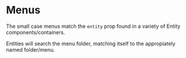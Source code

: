 # Menus
The small case menus match the ```entity``` prop found in a variety of Entity components/containers.

Entities will search the menu folder, matching itself to the appropiately named folder/menu. 